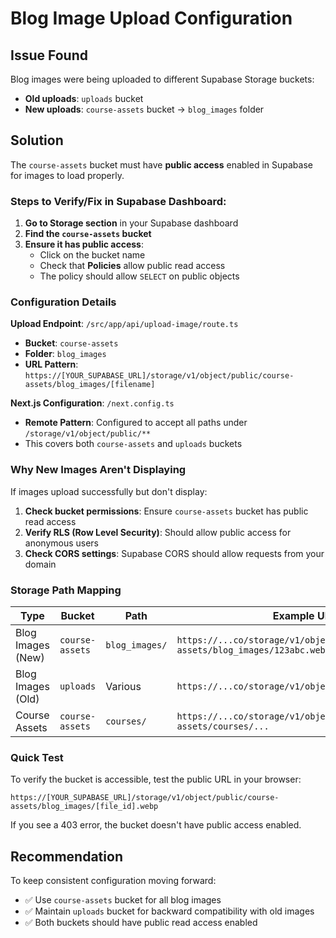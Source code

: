 # Blog Image Upload Configuration

## Issue Found
Blog images were being uploaded to different Supabase Storage buckets:
- **Old uploads**: `uploads` bucket
- **New uploads**: `course-assets` bucket → `blog_images` folder

## Solution
The `course-assets` bucket must have **public access** enabled in Supabase for images to load properly.

### Steps to Verify/Fix in Supabase Dashboard:

1. **Go to Storage section** in your Supabase dashboard
2. **Find the `course-assets` bucket**
3. **Ensure it has public access**:
   - Click on the bucket name
   - Check that **Policies** allow public read access
   - The policy should allow `SELECT` on public objects

### Configuration Details

**Upload Endpoint**: `/src/app/api/upload-image/route.ts`
- **Bucket**: `course-assets`
- **Folder**: `blog_images`
- **URL Pattern**: `https://[YOUR_SUPABASE_URL]/storage/v1/object/public/course-assets/blog_images/[filename]`

**Next.js Configuration**: `/next.config.ts`
- **Remote Pattern**: Configured to accept all paths under `/storage/v1/object/public/**`
- This covers both `course-assets` and `uploads` buckets

### Why New Images Aren't Displaying

If images upload successfully but don't display:

1. **Check bucket permissions**: Ensure `course-assets` bucket has public read access
2. **Verify RLS (Row Level Security)**: Should allow public access for anonymous users
3. **Check CORS settings**: Supabase CORS should allow requests from your domain

### Storage Path Mapping

| Type | Bucket | Path | Example URL |
|------|--------|------|-------------|
| Blog Images (New) | `course-assets` | `blog_images/` | `https://...co/storage/v1/object/public/course-assets/blog_images/123abc.webp` |
| Blog Images (Old) | `uploads` | Various | `https://...co/storage/v1/object/public/uploads/...` |
| Course Assets | `course-assets` | `courses/` | `https://...co/storage/v1/object/public/course-assets/courses/...` |

### Quick Test

To verify the bucket is accessible, test the public URL in your browser:
```
https://[YOUR_SUPABASE_URL]/storage/v1/object/public/course-assets/blog_images/[file_id].webp
```

If you see a 403 error, the bucket doesn't have public access enabled.

## Recommendation

To keep consistent configuration moving forward:
- ✅ Use `course-assets` bucket for all blog images
- ✅ Maintain `uploads` bucket for backward compatibility with old images
- ✅ Both buckets should have public read access enabled
